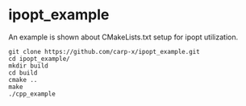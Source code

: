# ipopt_example

An example is shown about CMakeLists.txt setup for ipopt utilization.

    git clone https://github.com/carp-x/ipopt_example.git
    cd ipopt_example/
    mkdir build
    cd build
    cmake ..
    make
    ./cpp_example
    
